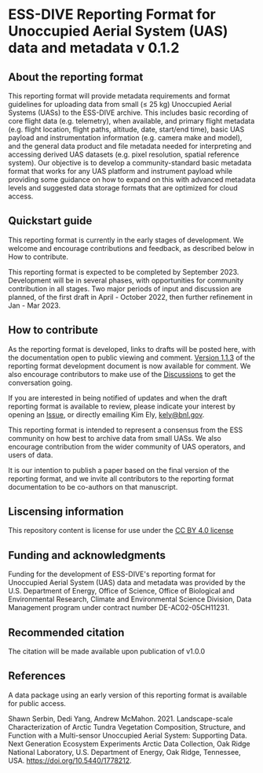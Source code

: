 # ESS-DIVE Reporting Format for Unoccupied Aerial System (UAS) data and metadata v 0.1.2

## About the reporting format
This reporting format will provide metadata requirements and format guidelines for uploading data from small (≤ 25 kg) Unoccupied Aerial Systems (UASs) to the ESS-DIVE archive. This includes basic recording of core flight data (e.g. telemetry), when available, and primary flight metadata (e.g. flight location, flight paths, altitude, date, start/end time), basic UAS payload and instrumentation information (e.g. camera make and model), and the general data product and file metadata needed for interpreting and accessing derived UAS datasets (e.g. pixel resolution, spatial reference system). Our objective is to develop a community-standard basic metadata format that works for any UAS platform and instrument payload while providing some guidance on how to expand on this with advanced metadata levels and suggested data storage formats that are optimized for cloud access.

## Quickstart guide
This reporting format is currently in the early stages of development. We welcome and encourage contributions and feedback, as described below in How to contribute.

This reporting format is expected to be completed by September 2023. Development will be in several phases, with opportunities for community contribution in all stages. Two major periods of input and discussion are planned, of the first draft in April - October 2022, then further refinement in Jan - Mar 2023. 
    
## How to contribute
As the reporting format is developed, links to drafts will be posted here, with the documentation open to public viewing and comment. [Version 1.1.3](https://docs.google.com/document/d/14ytDxTXOixHb00QR12WTdriMnNljj6KB2o0Pnc-zBP0/edit#) of the reporting format development document is now available for comment. We also encourage contributors to make use of the [Discussions](https://github.com/ess-dive-community/essdive-uas/discussions) to get the conversation going.   

If you are interested in being notified of updates and when the draft reporting format is available to review, please indicate your interest by opening an [Issue](https://github.com/ess-dive-community/essdive-uas/issues), or directly emailing Kim Ely, [kely@bnl.gov](kely@bnl.gov).

This reporting format is intended to represent a consensus from the ESS community on how best to archive data from small UASs. We also encourage contribution from the wider community of UAS operators, and users of data. 

It is our intention to publish a paper based on the final version of the reporting format, and we invite all contributors to the reporting format documentation to be co-authors on that manuscript. 

## Liscensing information
This repository content is license for use under the [CC BY 4.0 license](https://creativecommons.org/licenses/by/4.0/)

## Funding and acknowledgments
Funding for the development of ESS-DIVE's reporting format for Unoccupied Aerial System (UAS) data and metadata was provided by the U.S. Department of Energy, Office of Science, Office of Biological and Environmental Research, Climate and Environmental Science Division, Data Management program under contract number DE-AC02-05CH11231.

## Recommended citation
The citation will be made available upon publication of v1.0.0

## References
A data package using an early version of this reporting format is available for public access. 

Shawn Serbin, Dedi Yang, Andrew McMahon. 2021. Landscape-scale Characterization of Arctic Tundra Vegetation Composition, Structure, and Function with a Multi-sensor Unoccupied Aerial System: Supporting Data. Next Generation Ecosystem Experiments Arctic Data Collection, Oak Ridge National Laboratory, U.S. Department of Energy, Oak Ridge, Tennessee, USA. https://doi.org/10.5440/1778212.
